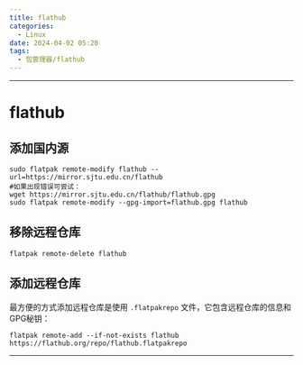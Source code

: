 ```yaml
---
title: flathub
categories:
  - Linux
date: 2024-04-02 05:20
tags:
  - 包管理器/flathub
---
```


---

# flathub
## 添加国内源
```shell
sudo flatpak remote-modify flathub --url=https://mirror.sjtu.edu.cn/flathub
#如果出现错误可尝试：
wget https://mirror.sjtu.edu.cn/flathub/flathub.gpg
sudo flatpak remote-modify --gpg-import=flathub.gpg flathub
```
## 移除远程仓库
```shell
flatpak remote-delete flathub
```
## 添加远程仓库
最方便的方式添加远程仓库是使用 `.flatpakrepo` 文件，它包含远程仓库的信息和GPG秘钥：
```shell
flatpak remote-add --if-not-exists flathub https://flathub.org/repo/flathub.flatpakrepo
```



---
